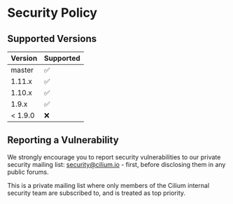 # Security Policy

## Supported Versions

| Version | Supported          |
| ------- | ------------------ |
| master  | :white_check_mark: |
| 1.11.x  | :white_check_mark: |
| 1.10.x  | :white_check_mark: |
| 1.9.x   | :white_check_mark: |
| < 1.9.0 | :x:                |

## Reporting a Vulnerability

We strongly encourage you to report security vulnerabilities to
our private security mailing list: security@cilium.io - first, before
disclosing them in any public forums.

This is a private mailing list where only members of the Cilium internal
security team are subscribed to, and is treated as top priority.
